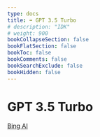 ```yaml
---
type: docs
title: ➡️ GPT 3.5 Turbo
# description: "IDK"
# weight: 900
bookCollapseSection: false
bookFlatSection: false
bookToc: false
bookComments: false
bookSearchExclude: false
bookHidden: false
---
```


# GPT 3.5 Turbo

[Bing AI](/xcom/ai/chat/gpt35turbo/)
